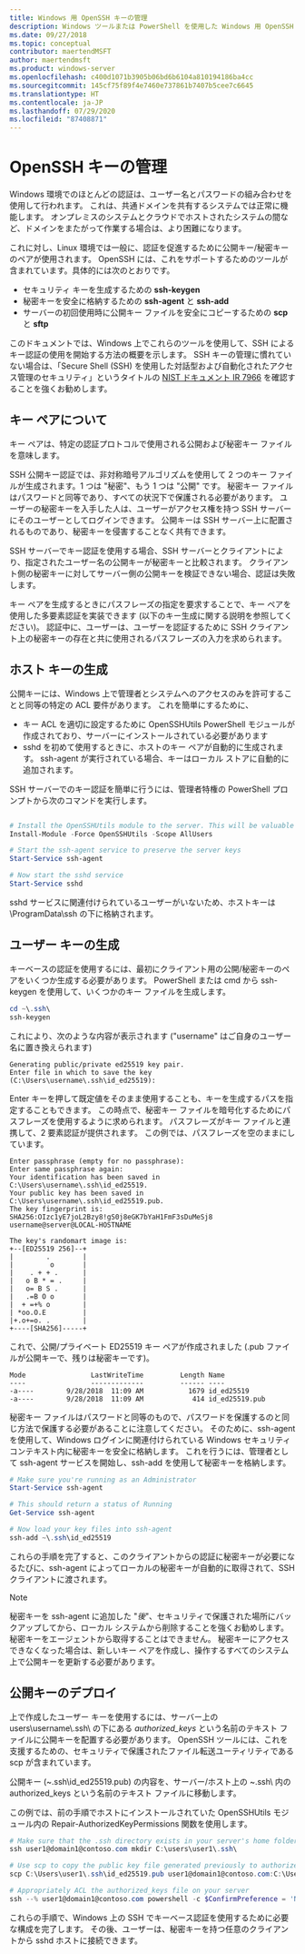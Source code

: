 ```yaml
---
title: Windows 用 OpenSSH キーの管理
description: Windows ツールまたは PowerShell を使用した Windows 用 OpenSSH Server キーの管理
ms.date: 09/27/2018
ms.topic: conceptual
contributor: maertendMSFT
author: maertendmsft
ms.product: windows-server
ms.openlocfilehash: c400d1071b3905b06bd6b6104a810194186ba4cc
ms.sourcegitcommit: 145cf75f89f4e7460e737861b7407b5cee7c6645
ms.translationtype: HT
ms.contentlocale: ja-JP
ms.lasthandoff: 07/29/2020
ms.locfileid: "87408871"
---
```

# <a name="openssh-key-management"></a>OpenSSH キーの管理

Windows 環境でのほとんどの認証は、ユーザー名とパスワードの組み合わせを使用して行われます。
これは、共通ドメインを共有するシステムでは正常に機能します。
オンプレミスのシステムとクラウドでホストされたシステムの間など、ドメインをまたがって作業する場合は、より困難になります。

これに対し、Linux 環境では一般に、認証を促進するために公開キー/秘密キーのペアが使用されます。
OpenSSH には、これをサポートするためのツールが含まれています。具体的には次のとおりです。

* セキュリティ キーを生成するための __ssh-keygen__
* 秘密キーを安全に格納するための __ssh-agent__ と __ssh-add__
* サーバーの初回使用時に公開キー ファイルを安全にコピーするための __scp__ と __sftp__

このドキュメントでは、Windows 上でこれらのツールを使用して、SSH によるキー認証の使用を開始する方法の概要を示します。
SSH キーの管理に慣れていない場合は、「Secure Shell (SSH) を使用した対話型および自動化されたアクセス管理のセキュリティ」というタイトルの [NIST ドキュメント IR 7966](http://nvlpubs.nist.gov/nistpubs/ir/2015/NIST.IR.7966.pdf) を確認することを強くお勧めします。

## <a name="about-key-pairs"></a>キー ペアについて

キー ペアは、特定の認証プロトコルで使用される公開および秘密キー ファイルを意味します。

SSH 公開キー認証では、非対称暗号アルゴリズムを使用して 2 つのキー ファイルが生成されます。1 つは "秘密"、もう 1 つは "公開" です。 秘密キー ファイルはパスワードと同等であり、すべての状況下で保護される必要があります。 ユーザーの秘密キーを入手した人は、ユーザーがアクセス権を持つ SSH サーバーにそのユーザーとしてログインできます。 公開キーは SSH サーバー上に配置されるものであり、秘密キーを侵害することなく共有できます。

SSH サーバーでキー認証を使用する場合、SSH サーバーとクライアントにより、指定されたユーザー名の公開キーが秘密キーと比較されます。 クライアント側の秘密キーに対してサーバー側の公開キーを検証できない場合、認証は失敗します。

キー ペアを生成するときにパスフレーズの指定を要求することで、キー ペアを使用した多要素認証を実装できます (以下のキー生成に関する説明を参照してください)。
認証中に、ユーザーは、ユーザーを認証するために SSH クライアント上の秘密キーの存在と共に使用されるパスフレーズの入力を求められます。

## <a name="host-key-generation"></a>ホスト キーの生成

公開キーには、Windows 上で管理者とシステムへのアクセスのみを許可することと同等の特定の ACL 要件があります。
これを簡単にするために、

* キー ACL を適切に設定するために OpenSSHUtils PowerShell モジュールが作成されており、サーバーにインストールされている必要があります
* sshd を初めて使用するときに、ホストのキー ペアが自動的に生成されます。 ssh-agent が実行されている場合、キーはローカル ストアに自動的に追加されます。

SSH サーバーでのキー認証を簡単に行うには、管理者特権の PowerShell プロンプトから次のコマンドを実行します。

```powershell

# Install the OpenSSHUtils module to the server. This will be valuable when deploying user keys.
Install-Module -Force OpenSSHUtils -Scope AllUsers

# Start the ssh-agent service to preserve the server keys
Start-Service ssh-agent

# Now start the sshd service
Start-Service sshd
```

sshd サービスに関連付けられているユーザーがいないため、ホストキーは \ProgramData\ssh の下に格納されます。

## <a name="user-key-generation"></a>ユーザー キーの生成

キーベースの認証を使用するには、最初にクライアント用の公開/秘密キーのペアをいくつか生成する必要があります。
PowerShell または cmd から ssh-keygen を使用して、いくつかのキー ファイルを生成します。

```powershell
cd ~\.ssh\
ssh-keygen
```

これにより、次のような内容が表示されます ("username" はご自身のユーザー名に置き換えられます)

```
Generating public/private ed25519 key pair.
Enter file in which to save the key (C:\Users\username\.ssh\id_ed25519):
```

Enter キーを押して既定値をそのまま使用することも、キーを生成するパスを指定することもできます。
この時点で、秘密キー ファイルを暗号化するためにパスフレーズを使用するように求められます。
パスフレーズがキー ファイルと連携して、2 要素認証が提供されます。
この例では、パスフレーズを空のままにしています。

```
Enter passphrase (empty for no passphrase):
Enter same passphrase again:
Your identification has been saved in C:\Users\username\.ssh\id_ed25519.
Your public key has been saved in C:\Users\username\.ssh\id_ed25519.pub.
The key fingerprint is:
SHA256:OIzc1yE7joL2Bzy8!gS0j8eGK7bYaH1FmF3sDuMeSj8 username@server@LOCAL-HOSTNAME

The key's randomart image is:
+--[ED25519 256]--+
|        .        |
|         o       |
|    . + + .      |
|   o B * = .     |
|   o= B S .      |
|   .=B O o       |
|  + =+% o        |
| *oo.O.E         |
|+.o+=o. .        |
+----[SHA256]-----+
```

これで、公開/プライベート ED25519 キー ペアが作成されました (.pub ファイルが公開キーで、残りは秘密キーです)。

```
Mode                LastWriteTime         Length Name
----                -------------         ------ ----
-a----        9/28/2018  11:09 AM           1679 id_ed25519
-a----        9/28/2018  11:09 AM            414 id_ed25519.pub
```

秘密キー ファイルはパスワードと同等のもので、パスワードを保護するのと同じ方法で保護する必要があることに注意してください。
そのために、ssh-agent を使用して、Windows ログインに関連付けられている Windows セキュリティ コンテキスト内に秘密キーを安全に格納します。
これを行うには、管理者として ssh-agent サービスを開始し、ssh-add を使用して秘密キーを格納します。

```powershell
# Make sure you're running as an Administrator
Start-Service ssh-agent

# This should return a status of Running
Get-Service ssh-agent

# Now load your key files into ssh-agent
ssh-add ~\.ssh\id_ed25519

```

これらの手順を完了すると、このクライアントからの認証に秘密キーが必要になるたびに、ssh-agent によってローカルの秘密キーが自動的に取得されて、SSH クライアントに渡されます。

> [!NOTE]
> 秘密キーを ssh-agent に追加した "*後*"、セキュリティで保護された場所にバックアップしてから、ローカル システムから削除することを強くお勧めします。
> 秘密キーをエージェントから取得することはできません。
> 秘密キーにアクセスできなくなった場合は、新しいキー ペアを作成し、操作するすべてのシステム上で公開キーを更新する必要があります。

## <a name="deploying-the-public-key"></a>公開キーのデプロイ

上で作成したユーザー キーを使用するには、サーバー上の users\username\\.ssh\\ の下にある *authorized_keys* という名前のテキスト ファイルに公開キーを配置する必要があります。
OpenSSH ツールには、これを支援するための、セキュリティで保護されたファイル転送ユーティリティである scp が含まれています。

公開キー (~\.ssh\id_ed25519.pub) の内容を、サーバー/ホスト上の ~\.ssh\ 内の authorized_keys という名前のテキスト ファイルに移動します。

この例では、前の手順でホストにインストールされていた OpenSSHUtils モジュール内の Repair-AuthorizedKeyPermissions 関数を使用します。

```powershell
# Make sure that the .ssh directory exists in your server's home folder
ssh user1@domain1@contoso.com mkdir C:\users\user1\.ssh\

# Use scp to copy the public key file generated previously to authorized_keys on your server
scp C:\Users\user1\.ssh\id_ed25519.pub user1@domain1@contoso.com:C:\Users\user1\.ssh\authorized_keys

# Appropriately ACL the authorized_keys file on your server
ssh --% user1@domain1@contoso.com powershell -c $ConfirmPreference = 'None'; Repair-AuthorizedKeyPermission C:\Users\user1\.ssh\authorized_keys
```

これらの手順で、Windows 上の SSH でキーベース認証を使用するために必要な構成を完了します。
その後、ユーザーは、秘密キーを持つ任意のクライアントから sshd ホストに接続できます。
